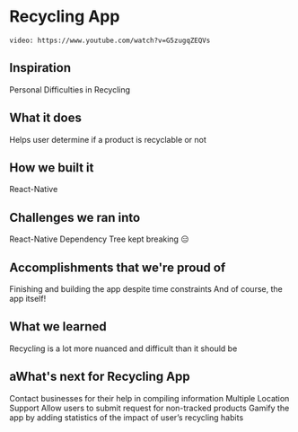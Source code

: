 # Recycling App
`video: https://www.youtube.com/watch?v=G5zugqZEQVs`

## Inspiration
Personal Difficulties in Recycling

## What it does
Helps user determine if a product is recyclable or not

## How we built it
React-Native

## Challenges we ran into
React-Native Dependency Tree kept breaking :expressionless:

## Accomplishments that we're proud of
Finishing and building the app despite time constraints And of course, the app itself!

## What we learned
Recycling is a lot more nuanced and difficult than it should be

## aWhat's next for Recycling App
Contact businesses for their help in compiling information
Multiple Location Support
Allow users to submit request for non-tracked products
Gamify the app by adding statistics of the impact of user’s recycling habits
